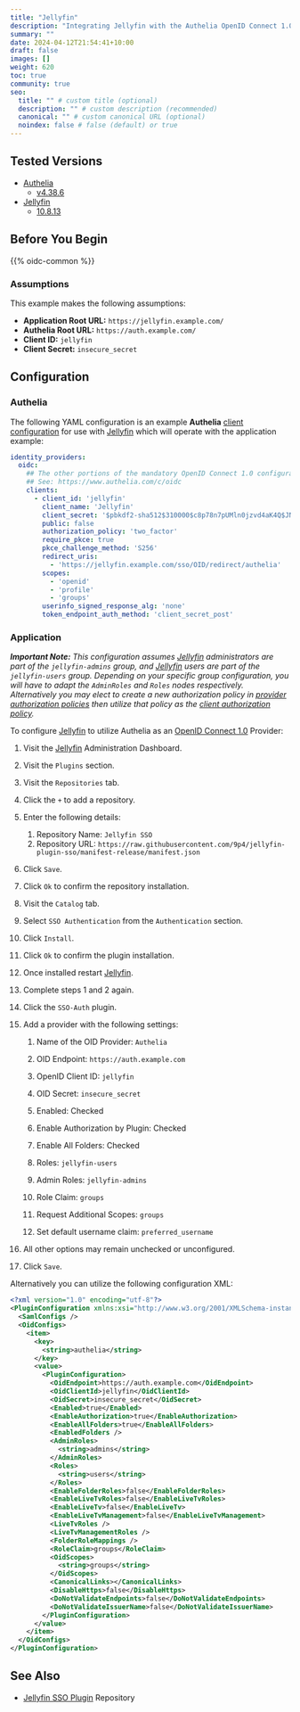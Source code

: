 ```yaml
---
title: "Jellyfin"
description: "Integrating Jellyfin with the Authelia OpenID Connect 1.0 Provider."
summary: ""
date: 2024-04-12T21:54:41+10:00
draft: false
images: []
weight: 620
toc: true
community: true
seo:
  title: "" # custom title (optional)
  description: "" # custom description (recommended)
  canonical: "" # custom canonical URL (optional)
  noindex: false # false (default) or true
---
```


## Tested Versions

* [Authelia]
    * [v4.38.6](https://github.com/authelia/authelia/releases/tag/v4.38.6)
* [Jellyfin]
    * [10.8.13](https://github.com/jellyfin/jellyfin/releases/tag/v10.8.13)

## Before You Begin

{{% oidc-common %}}

### Assumptions

This example makes the following assumptions:

* __Application Root URL:__ `https://jellyfin.example.com/`
* __Authelia Root URL:__ `https://auth.example.com/`
* __Client ID:__ `jellyfin`
* __Client Secret:__ `insecure_secret`

## Configuration

### Authelia

The following YAML configuration is an example __Authelia__ [client configuration] for use with [Jellyfin] which will
operate with the application example:

```yaml {title="configuration.yml"}
identity_providers:
  oidc:
    ## The other portions of the mandatory OpenID Connect 1.0 configuration go here.
    ## See: https://www.authelia.com/c/oidc
    clients:
      - client_id: 'jellyfin'
        client_name: 'Jellyfin'
        client_secret: '$pbkdf2-sha512$310000$c8p78n7pUMln0jzvd4aK4Q$JNRBzwAo0ek5qKn50cFzzvE9RXV88h1wJn5KGiHrD0YKtZaR/nCb2CJPOsKaPK0hjf.9yHxzQGZziziccp6Yng'  # The digest of 'insecure_secret'.
        public: false
        authorization_policy: 'two_factor'
        require_pkce: true
        pkce_challenge_method: 'S256'
        redirect_uris:
          - 'https://jellyfin.example.com/sso/OID/redirect/authelia'
        scopes:
          - 'openid'
          - 'profile'
          - 'groups'
        userinfo_signed_response_alg: 'none'
        token_endpoint_auth_method: 'client_secret_post'
```

### Application

_**Important Note:** This configuration assumes [Jellyfin] administrators are part of the `jellyfin-admins` group, and
[Jellyfin] users are part of the `jellyfin-users` group. Depending on your specific group configuration, you will have
to adapt the `AdminRoles` and `Roles` nodes respectively. Alternatively you may elect to create a new authorization
policy in [provider authorization policies] then utilize that policy as the [client authorization policy]._

[client authorization policy]: ../../../configuration/identity-providers/openid-connect/clients.md#authorization_policy
[provider authorization policies]: ../../../configuration/identity-providers/openid-connect/provider.md#authorization_policies

To configure [Jellyfin] to utilize Authelia as an [OpenID Connect 1.0] Provider:

1. Visit the [Jellyfin] Administration Dashboard.

2. Visit the `Plugins` section.

3. Visit the `Repositories` tab.

4. Click the `+` to add a repository.

5. Enter the following details:
   1. Repository Name: `Jellyfin SSO`
   2. Repository URL: `https://raw.githubusercontent.com/9p4/jellyfin-plugin-sso/manifest-release/manifest.json`

6. Click `Save`.

7. Click `Ok` to confirm the repository installation.

8. Visit the `Catalog` tab.

9. Select `SSO Authentication` from the `Authentication` section.

10. Click `Install`.

11. Click `Ok` to confirm the plugin installation.

12. Once installed restart [Jellyfin].

13. Complete steps 1 and 2 again.

14. Click the `SSO-Auth` plugin.

15. Add a provider with the following settings:

    1. Name of the OID Provider: `Authelia`

    2. OID Endpoint: `https://auth.example.com`

    3. OpenID Client ID: `jellyfin`

    4. OID Secret: `insecure_secret`

    5. Enabled: Checked

    6. Enable Authorization by Plugin: Checked

    7. Enable All Folders: Checked

    8. Roles: `jellyfin-users`

    9. Admin Roles: `jellyfin-admins`

    10. Role Claim: `groups`

    11. Request Additional Scopes: `groups`

    12. Set default username claim: `preferred_username`

16. All other options may remain unchecked or unconfigured.

17. Click `Save`.

Alternatively you can utilize the following configuration XML:

```xml {title="SSO-Auth.xml"}
<?xml version="1.0" encoding="utf-8"?>
<PluginConfiguration xmlns:xsi="http://www.w3.org/2001/XMLSchema-instance" xmlns:xsd="http://www.w3.org/2001/XMLSchema">
  <SamlConfigs />
  <OidConfigs>
    <item>
      <key>
        <string>authelia</string>
      </key>
      <value>
        <PluginConfiguration>
          <OidEndpoint>https://auth.example.com</OidEndpoint>
          <OidClientId>jellyfin</OidClientId>
          <OidSecret>insecure_secret</OidSecret>
          <Enabled>true</Enabled>
          <EnableAuthorization>true</EnableAuthorization>
          <EnableAllFolders>true</EnableAllFolders>
          <EnabledFolders />
          <AdminRoles>
            <string>admins</string>
          </AdminRoles>
          <Roles>
            <string>users</string>
          </Roles>
          <EnableFolderRoles>false</EnableFolderRoles>
          <EnableLiveTvRoles>false</EnableLiveTvRoles>
          <EnableLiveTv>false</EnableLiveTv>
          <EnableLiveTvManagement>false</EnableLiveTvManagement>
          <LiveTvRoles />
          <LiveTvManagementRoles />
          <FolderRoleMappings />
          <RoleClaim>groups</RoleClaim>
          <OidScopes>
            <string>groups</string>
          </OidScopes>
          <CanonicalLinks></CanonicalLinks>
          <DisableHttps>false</DisableHttps>
          <DoNotValidateEndpoints>false</DoNotValidateEndpoints>
          <DoNotValidateIssuerName>false</DoNotValidateIssuerName>
        </PluginConfiguration>
      </value>
    </item>
  </OidConfigs>
</PluginConfiguration>
```

## See Also

* [Jellyfin SSO Plugin] Repository

[Authelia]: https://www.authelia.com
[Jellyfin]: https://jellyfin.org/
[Jellyfin SSO Plugin]: https://github.com/9p4/jellyfin-plugin-sso
[OpenID Connect 1.0]: ../../openid-connect/introduction.md
[client configuration]: ../../../configuration/identity-providers/openid-connect/clients.md
